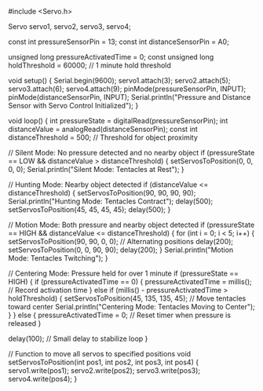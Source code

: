 #include <Servo.h>

Servo servo1, servo2, servo3, servo4;

const int pressureSensorPin = 13;
const int distanceSensorPin = A0;

unsigned long pressureActivatedTime = 0;
const unsigned long holdThreshold = 60000; // 1 minute hold threshold

void setup() {
  Serial.begin(9600);
  servo1.attach(3);
  servo2.attach(5);
  servo3.attach(6);
  servo4.attach(9);
  pinMode(pressureSensorPin, INPUT);
  pinMode(distanceSensorPin, INPUT);
  Serial.println("Pressure and Distance Sensor with Servo Control Initialized");
}

void loop() {
  int pressureState = digitalRead(pressureSensorPin);
  int distanceValue = analogRead(distanceSensorPin);
  const int distanceThreshold = 500; // Threshold for object proximity

  // Silent Mode: No pressure detected and no nearby object
  if (pressureState == LOW && distanceValue > distanceThreshold) {
    setServosToPosition(0, 0, 0, 0);
    Serial.println("Silent Mode: Tentacles at Rest");
  }

  // Hunting Mode: Nearby object detected
  if (distanceValue <= distanceThreshold) {
    setServosToPosition(90, 90, 90, 90);
    Serial.println("Hunting Mode: Tentacles Contract");
    delay(500);
    setServosToPosition(45, 45, 45, 45);
    delay(500);
  }

  // Motion Mode: Both pressure and nearby object detected
  if (pressureState == HIGH && distanceValue <= distanceThreshold) {
    for (int i = 0; i < 5; i++) {
      setServosToPosition(90, 90, 0, 0); // Alternating positions
      delay(200);
      setServosToPosition(0, 0, 90, 90);
      delay(200);
    }
    Serial.println("Motion Mode: Tentacles Twitching");
  }

  // Centering Mode: Pressure held for over 1 minute
  if (pressureState == HIGH) {
    if (pressureActivatedTime == 0) {
      pressureActivatedTime = millis(); // Record activation time
    } else if (millis() - pressureActivatedTime > holdThreshold) {
      setServosToPosition(45, 135, 135, 45); // Move tentacles toward center
      Serial.println("Centering Mode: Tentacles Moving to Center");
    }
  } else {
    pressureActivatedTime = 0; // Reset timer when pressure is released
  }

  delay(100); // Small delay to stabilize loop
}

// Function to move all servos to specified positions
void setServosToPosition(int pos1, int pos2, int pos3, int pos4) {
  servo1.write(pos1);
  servo2.write(pos2);
  servo3.write(pos3);
  servo4.write(pos4);
}
